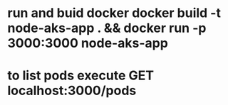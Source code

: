 # run and buid docker docker build -t node-aks-app . && docker run -p 3000:3000 node-aks-app
# to list pods execute GET localhost:3000/pods